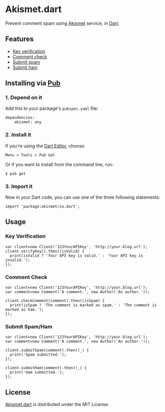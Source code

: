 # Akismet.dart
Prevent comment spam using [Akismet](https://akismet.com) service, in [Dart](https://www.dartlang.org).
	
## Features
* [Key verification](https://akismet.com/development/api/#verify-key)
* [Comment check](https://akismet.com/development/api/#comment-check)
* [Submit spam](https://akismet.com/development/api/#submit-spam)
* [Submit ham](https://akismet.com/development/api/#submit-ham)

## Installing via [Pub](http://pub.dartlang.org)

### 1. Depend on it
Add this to your package's `pubspec.yaml` file:

	dependencies:
		akismet: any

### 2. Install it
If you're using the [Dart Editor](https://www.dartlang.org/tools/editor), choose:

	Menu > Tools > Pub Get

Or if you want to install from the command line, run:

	$ pub get
	
### 3. Import it
Now in your Dart code, you can use one of the three following statements:

	import 'package:akismet/io.dart';

## Usage

### Key Verification
    var client=new Client('123YourAPIKey', 'http://your.blog.url');    
    client.verifyKey().then((isValid) {
	  print(isValid ? 'Your API key is valid.' : 'Your API key is invalid.');
    });
	
### Comment Check
    var client=new Client('123YourAPIKey', 'http://your.blog.url');
    var comment=new Comment('A comment.', new Author('An author.'));
     
    client.checkComment(comment).then((isSpam) {
	  print(isSpam ? 'The comment is marked as spam.' : 'The comment is marked as ham.');
    });
	
### Submit Spam/Ham
    var client=new Client('123YourAPIKey', 'http://your.blog.url');
    var comment=new Comment('A comment.', new Author('An author.'));
    
    client.submitSpam(comment).then((_) {
	  print('Spam submitted.');
    });
    
    client.submitHam(comment).then((_) {
	  print('Ham submitted.');
    });

## License
[Akismet.dart](https://github.com/cedx/akismet.dart) is distributed under the MIT License.

